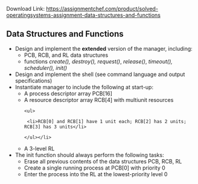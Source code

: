 Download Link: https://assignmentchef.com/product/solved-operatingsystems-assignment-data-structures-and-functions
<br>
<h2><strong>Data Structures and Functions</strong></h2>




<ul>

 <li>Design and implement the <strong>extended</strong> version of the manager, including:

  <ul>

   <li>PCB, RCB, and RL data structures</li>

   <li>functions <em>create(), destroy(), request()</em>, <em>release()</em>, <em>timeout(), scheduler(), init()</em></li>

  </ul></li>

 <li>Design and implement the shell (see command language and output specifications)</li>

 <li>Instantiate manager to include the following at start-up:

  <ul>

   <li>A process descriptor array PCB[16]</li>

   <li>A resource descriptor array RCB[4] with multiunit resources

    <ul>

     <li>RCB[0] and RCB[1] have 1 unit each; RCB[2] has 2 units; RCB[3] has 3 units</li>

    </ul></li>

   <li>A 3-level RL</li>

  </ul></li>

 <li>The init function should always perform the following tasks:

  <ul>

   <li>Erase all previous contents of the data structures PCB, RCB, RL</li>

   <li>Create a single running process at PCB[0] with priority 0</li>

   <li>Enter the process into the RL at the lowest-priority level 0</li>

  </ul></li>

</ul>


